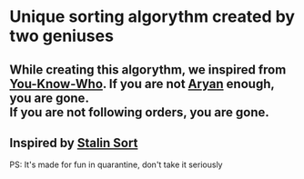# Unique sorting algorythm created by two geniuses
 While creating this algorythm, we inspired from [You-Know-Who][1]. If you are not [Aryan][2] enough, you are gone.   
 If you are not following orders, you are gone.
 ---
 Inspired by [Stalin Sort](https://github.com/gustavo-depaula/stalin-sort)
---

[1]: https://en.wikipedia.org/wiki/Adolf_Hitler
[2]: https://en.wikipedia.org/wiki/Prime_number

PS: It's made for fun in quarantine, don't take it seriously
